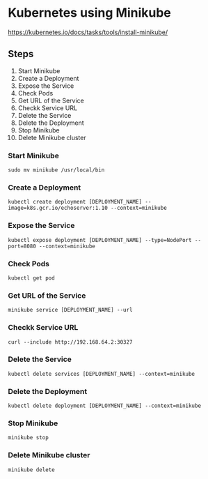# Kubernetes using Minikube

<https://kubernetes.io/docs/tasks/tools/install-minikube/>

## Steps

1. Start Minikube
2. Create a Deployment
3. Expose the Service
4. Check Pods
5. Get URL of the Service
6. Checkk Service URL
7. Delete the Service
8. Delete the Deployment
9. Stop Minikube
10. Delete Minikube cluster

### Start Minikube

```cli
sudo mv minikube /usr/local/bin
```

### Create a Deployment

```cli
kubectl create deployment [DEPLOYMENT_NAME] --image=k8s.gcr.io/echoserver:1.10 --context=minikube
```

### Expose the Service

```cli
kubectl expose deployment [DEPLOYMENT_NAME] --type=NodePort --port=8080 --context=minikube
```

### Check Pods

```cli
kubectl get pod
```

### Get URL of the Service

```cli
minikube service [DEPLOYMENT_NAME] --url
```

### Checkk Service URL

```cli
curl --include http://192.168.64.2:30327
```

### Delete the Service

```cli
kubectl delete services [DEPLOYMENT_NAME] --context=minikube
```

### Delete the Deployment

```cli
kubectl delete deployment [DEPLOYMENT_NAME] --context=minikube
```

### Stop Minikube

```cli
minikube stop
```

### Delete Minikube cluster

```cli
minikube delete
```
